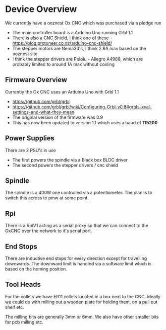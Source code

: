 # Device Overview

We currently have a ooznest Ox CNC which was purchased via a pledge run

  * The main controller board is a Arduino Uno running Grbl 1.1
  * There is also a CNC Shield, I think one of these - <https://blog.protoneer.co.nz/arduino-cnc-shield/>
  * The stepper motors are Nema23's, I think 2.8A max based on the ooznest site
  * I think the stepper drivers are Pololu - Allegro A4988, which are probably limited to around 1A max without cooling


## Firmware Overview

Currently the Ox CNC uses an Arduino Uno with Grbl 1.1

  * <https://github.com/grbl/grbl>
  * <https://github.com/grbl/grbl/wiki/Configuring-Grbl-v0.8#grbls-xval-settings-and-what-they-mean>
  * The original version of the firmware was 0.9<br>
  * This has now been updated to version 1.1 which uses a baud of **115200**


## Power Supplies

There are 2 PSU's in use

  * The first powers the spindle via a Black box BLDC driver
  * The second powers the stepper drivers / cnc shield


## Spindle

The spindle is a 400W one controlled via a potentiometer.
The plan is to switch this across to pmw at some point.


## Rpi

There is a RpiV1 acting as a serial proxy so that we can connect to the OxCNC over the network to it's serial port.


## End Stops

There are inductive end stops for every direction except for travelling downwards.
The downward limit is handled via a software limit which is based on the homing position.


## Tool Heads

For the collets we have ER11 collets located in a box next to the CNC.
ideally we could do with milling out a wooden plate for holding them, on a pull out shelf etc.

The milling bits are generally 3mm or 6mm. We also have other smaller bits for pcb milling etc.
